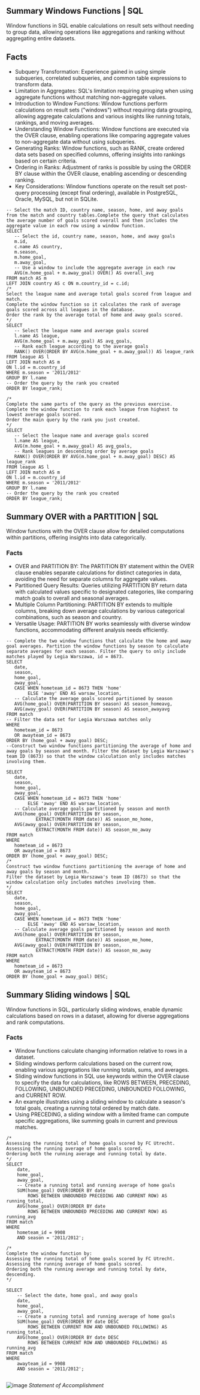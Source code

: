 ## Summary Windows Functions | SQL
Window functions in SQL enable calculations on result sets without needing to group data, allowing operations like aggregations and ranking without aggregating entire datasets.

## Facts
- Subquery Transformation: Experience gained in using simple subqueries, correlated subqueries, and common table expressions to transform data.
- Limitation in Aggregates: SQL's limitation requiring grouping when using aggregate functions without matching non-aggregate values.
- Introduction to Window Functions: Window functions perform calculations on result sets ("windows") without requiring data grouping, allowing aggregate calculations and various insights like running totals, rankings, and moving averages.
- Understanding Window Functions: Window functions are executed via the OVER clause, enabling operations like comparing aggregate values to non-aggregate data without using subqueries.
- Generating Ranks: Window functions, such as RANK, create ordered data sets based on specified columns, offering insights into rankings based on certain criteria.
- Ordering in Ranks: Adjustment of ranks is possible by using the ORDER BY clause within the OVER clause, enabling ascending or descending ranking.
- Key Considerations: Window functions operate on the result set post-query processing (except final ordering), available in PostgreSQL, Oracle, MySQL, but not in SQLite.
 ```
 -- Select the match ID, country name, season, home, and away goals from the match and country tables.Complete the query that calculates the average number of goals scored overall and then includes the aggregate value in each row using a window function.
SELECT 
	-- Select the id, country name, season, home, and away goals
	m.id,
	c.name AS country,
	m.season,
	m.home_goal,
	m.away_goal,
    -- Use a window to include the aggregate average in each row
	AVG(m.home_goal + m.away_goal) OVER() AS overall_avg
FROM match AS m
LEFT JOIN country AS c ON m.country_id = c.id;
/*
Select the league name and average total goals scored from league and match.
Complete the window function so it calculates the rank of average goals scored across all leagues in the database.
Order the rank by the average total of home and away goals scored.
*/
SELECT 
	-- Select the league name and average goals scored
	l.name AS league,
    AVG(m.home_goal + m.away_goal) AS avg_goals,
    -- Rank each league according to the average goals
    RANK() OVER(ORDER BY AVG(m.home_goal + m.away_goal)) AS league_rank
FROM league AS l
LEFT JOIN match AS m 
ON l.id = m.country_id
WHERE m.season = '2011/2012'
GROUP BY l.name
-- Order the query by the rank you created
ORDER BY league_rank;

/*
Complete the same parts of the query as the previous exercise.
Complete the window function to rank each league from highest to lowest average goals scored.
Order the main query by the rank you just created.
*/
SELECT 
	-- Select the league name and average goals scored
	l.name AS league,
    AVG(m.home_goal + m.away_goal) AS avg_goals,
    -- Rank leagues in descending order by average goals
    RANK() OVER(ORDER BY AVG(m.home_goal + m.away_goal) DESC) AS league_rank
FROM league AS l
LEFT JOIN match AS m 
ON l.id = m.country_id
WHERE m.season = '2011/2012'
GROUP BY l.name
-- Order the query by the rank you created
ORDER BY league_rank;
 ```
## Summary OVER with a PARTITION | SQL
Window functions with the OVER clause allow for detailed computations within partitions, offering insights into data categorically.

### Facts
- OVER and PARTITION BY: The PARTITION BY statement within the OVER clause enables separate calculations for distinct categories in data, avoiding the need for separate columns for aggregate values.
- Partitioned Query Results: Queries utilizing PARTITION BY return data with calculated values specific to designated categories, like comparing match goals to overall and seasonal averages.
- Multiple Column Partitioning: PARTITION BY extends to multiple columns, breaking down average calculations by various categorical combinations, such as season and country.
- Versatile Usage: PARTITION BY works seamlessly with diverse window functions, accommodating different analysis needs efficiently.
 ```
-- Complete the two window functions that calculate the home and away goal averages. Partition the window functions by season to calculate separate averages for each season. Filter the query to only include matches played by Legia Warszawa, id = 8673.
SELECT 
	date,
	season,
    home_goal,
    away_goal,
    CASE WHEN hometeam_id = 8673 THEN 'home' 
         ELSE 'away' END AS warsaw_location,
    -- Calculate the average goals scored partitioned by season
    AVG(home_goal) OVER(PARTITION BY season) AS season_homeavg,
    AVG(away_goal) OVER(PARTITION BY season) AS season_awayavg
FROM match
-- Filter the data set for Legia Warszawa matches only
WHERE 
	hometeam_id = 8673 
    OR awayteam_id = 8673
ORDER BY (home_goal + away_goal) DESC;
--Construct two window functions partitioning the average of home and away goals by season and month. Filter the dataset by Legia Warszawa's team ID (8673) so that the window calculation only includes matches involving them.

SELECT 
	date,
    season,
    home_goal,
    away_goal,
    CASE WHEN hometeam_id = 8673 THEN 'home' 
         ELSE 'away' END AS warsaw_location,
    -- Calculate average goals partitioned by season and month
    AVG(home_goal) OVER(PARTITION BY season, 
         	EXTRACT(MONTH FROM date)) AS season_mo_home,
    AVG(away_goal) OVER(PARTITION BY season, 
            EXTRACT(MONTH FROM date)) AS season_mo_away
FROM match
WHERE 
	hometeam_id = 8673 
    OR awayteam_id = 8673
ORDER BY (home_goal + away_goal) DESC;
/*
Construct two window functions partitioning the average of home and away goals by season and month.
Filter the dataset by Legia Warszawa's team ID (8673) so that the window calculation only includes matches involving them.
*/
SELECT 
	date,
    season,
    home_goal,
    away_goal,
    CASE WHEN hometeam_id = 8673 THEN 'home' 
         ELSE 'away' END AS warsaw_location,
    -- Calculate average goals partitioned by season and month
    AVG(home_goal) OVER(PARTITION BY season, 
         	EXTRACT(MONTH FROM date)) AS season_mo_home,
    AVG(away_goal) OVER(PARTITION BY season, 
            EXTRACT(MONTH FROM date)) AS season_mo_away
FROM match
WHERE 
	hometeam_id = 8673 
    OR awayteam_id = 8673
ORDER BY (home_goal + away_goal) DESC;

```

## Summary Sliding windows | SQL
Window functions in SQL, particularly sliding windows, enable dynamic calculations based on rows in a dataset, allowing for diverse aggregations and rank computations.

### Facts
- Window functions calculate changing information relative to rows in a dataset.
- Sliding windows perform calculations based on the current row, enabling various aggregations like running totals, sums, and averages.
- Sliding window functions in SQL use keywords within the OVER clause to specify the data for calculations, like ROWS BETWEEN, PRECEDING, FOLLOWING, UNBOUNDED PRECEDING, UNBOUNDED FOLLOWING, and CURRENT ROW.
- An example illustrates using a sliding window to calculate a season's total goals, creating a running total ordered by match date.
- Using PRECEDING, a sliding window with a limited frame can compute specific aggregations, like summing goals in current and previous matches.

```
/*
Assessing the running total of home goals scored by FC Utrecht.
Assessing the running average of home goals scored.
Ordering both the running average and running total by date.
*/
SELECT 
	date,
	home_goal,
	away_goal,
    -- Create a running total and running average of home goals
	SUM(home_goal) OVER(ORDER BY date 
        ROWS BETWEEN UNBOUNDED PRECEDING AND CURRENT ROW) AS running_total,
    AVG(home_goal) OVER(ORDER BY date 
        ROWS BETWEEN UNBOUNDED PRECEDING AND CURRENT ROW) AS running_avg
FROM match
WHERE 
	hometeam_id = 9908 
    AND season = '2011/2012';

/*
Complete the window function by:
Assessing the running total of home goals scored by FC Utrecht.
Assessing the running average of home goals scored.
Ordering both the running average and running total by date, descending.
*/

SELECT 
	-- Select the date, home goal, and away goals
	date,
	home_goal,
	away_goal,
    -- Create a running total and running average of home goals
    SUM(home_goal) OVER(ORDER BY date DESC
        ROWS BETWEEN CURRENT ROW AND UNBOUNDED FOLLOWING) AS running_total,
    AVG(home_goal) OVER(ORDER BY date DESC
        ROWS BETWEEN CURRENT ROW AND UNBOUNDED FOLLOWING) AS running_avg
FROM match
WHERE 
	awayteam_id = 9908 
    AND season = '2011/2012';


```

![image](https://github.com/walidsharaar/DataAnalystSQL/assets/29350894/e31ed0ad-14d4-4977-996f-4d0d1d6e24f2)
*Statement of Accomplishment*
